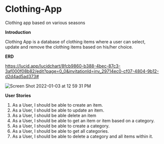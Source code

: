 # Clothing-App
Clothing app based on various seasons


**Introduction**

Clothing App is a database of clothing items where a user can select, update and remove the clothing items based on his/her choice.

**ERD**

https://lucid.app/lucidchart/8fcb9860-b388-4bec-87c3-3af000f08b82/edit?page=0_0&invitationId=inv_29714ec0-cf07-4804-9b12-d2d4ad5ad373#


![Screen Shot 2022-01-03 at 12 59 31 PM](https://user-images.githubusercontent.com/94148009/147969116-32cea096-dd6a-4e67-90e3-b241a4ec102c.png)


**User Stories**

1. As a User, I should be able to create an item.
2. As a User, I should be able to update an item.
3. As a User, I should be able delete an item
4. As a User, I should be able to get an item or item based on a category.
5. As a User, I should be able to create a category.
6. As a User, I should be able to get all categories.
7. As a User, I should be able to delete a category and all items within it.

